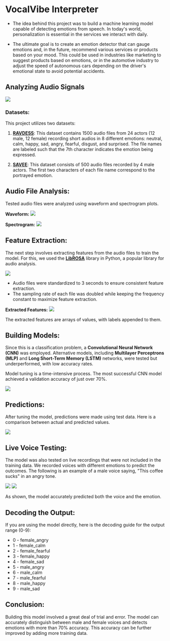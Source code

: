 # VocalVibe Interpreter

* The idea behind this project was to build a machine learning model capable of detecting emotions from speech. In today's world, personalization is essential in the services we interact with daily. 

* The ultimate goal is to create an emotion detector that can gauge emotions and, in the future, recommend various services or products based on your mood. This could be used in industries like marketing to suggest products based on emotions, or in the automotive industry to adjust the speed of autonomous cars depending on the driver's emotional state to avoid potential accidents.

## Analyzing Audio Signals
![](images/joomla_speech_prosody.png?raw=true)

### Datasets:
This project utilizes two datasets:

1. **[RAVDESS](https://zenodo.org/record/1188976)**:
   This dataset contains 1500 audio files from 24 actors (12 male, 12 female) recording short audios in 8 different emotions: neutral, calm, happy, sad, angry, fearful, disgust, and surprised. The file names are labeled such that the 7th character indicates the emotion being expressed.

2. **[SAVEE](http://kahlan.eps.surrey.ac.uk/savee/Download.html)**:
   This dataset consists of 500 audio files recorded by 4 male actors. The first two characters of each file name correspond to the portrayed emotion.

## Audio File Analysis:
Tested audio files were analyzed using waveform and spectrogram plots.

**Waveform:**
![](images/wave.png?raw=true)

**Spectrogram:**
![](images/spec.png?raw=true)

## Feature Extraction:
The next step involves extracting features from the audio files to train the model. For this, we used the [**LibROSA**](https://librosa.github.io/librosa/) library in Python, a popular library for audio analysis.

![](images/feature.png?raw=true)

- Audio files were standardized to 3 seconds to ensure consistent feature extraction.
- The sampling rate of each file was doubled while keeping the frequency constant to maximize feature extraction.

**Extracted Features:**
![](images/feature2.png?raw=true)

The extracted features are arrays of values, with labels appended to them.

## Building Models:
Since this is a classification problem, a **Convolutional Neural Network (CNN)** was employed. Alternative models, including **Multilayer Perceptrons (MLP)** and **Long Short-Term Memory (LSTM)** networks, were tested but underperformed, with low accuracy rates.

Model tuning is a time-intensive process. The most successful CNN model achieved a validation accuracy of just over 70%.

![](images/cnn.png?raw=true)

## Predictions:
After tuning the model, predictions were made using test data. Here is a comparison between actual and predicted values.

![](images/predict.png?raw=true)

## Live Voice Testing:
The model was also tested on live recordings that were not included in the training data. We recorded voices with different emotions to predict the outcomes. The following is an example of a male voice saying, "This coffee sucks" in an angry tone.

![](images/livevoice.PNG?raw=true)
![](images/livevoice2.PNG?raw=true)

As shown, the model accurately predicted both the voice and the emotion.

## Decoding the Output:
If you are using the model directly, here is the decoding guide for the output range (0-9):

- 0 - female_angry
- 1 - female_calm
- 2 - female_fearful
- 3 - female_happy
- 4 - female_sad
- 5 - male_angry
- 6 - male_calm
- 7 - male_fearful
- 8 - male_happy
- 9 - male_sad

## Conclusion:
Building this model involved a great deal of trial and error. The model can accurately distinguish between male and female voices and detects emotions with more than 70% accuracy. This accuracy can be further improved by adding more training data.
